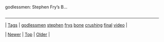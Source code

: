 <!--
title: godlessmen
date: 2020-06-28T15:27:00.351Z
tags: godlessmen, stephen, frys, bone, crushing, final, video
-->


godlessmen: Stephen Fry’s B...

<video controls="controls" autoplay="autoplay" src="https://www.youtube.com/watch?v=4V7Z5scSAdA" type="video/mp4" width="0" height="0"></video>

<!--BOTTOM-POST-NAVIGATION-->
---

| [Tags](tags.md) | [godlessmen](tag-godlessmen.md) [stephen](tag-stephen.md) [frys](tag-frys.md) [bone](tag-bone.md) [crushing](tag-crushing.md) [final](tag-final.md) [video](tag-video.md) |

| [Newer](92126803274.md) | [Top](index.md) | [Older](92149068364.md) |